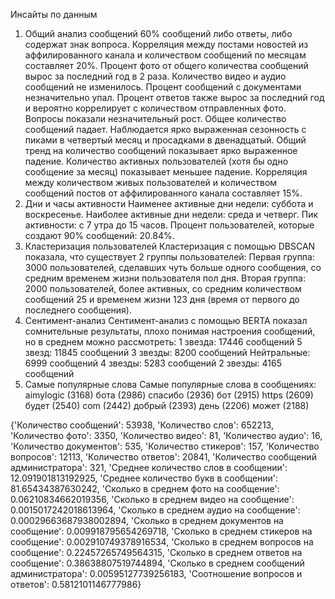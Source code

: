 Инсайты по данным
1. Общий анализ сообщений
   60% сообщений либо ответы, либо содержат знак вопроса.
   Корреляция между постами новостей из аффилированного канала и количеством сообщений по месяцам составляет 20%.
   Процент фото от общего количества сообщений вырос за последний год в 2 раза.
   Количество видео и аудио сообщений не изменилось.
   Процент сообщений с документами незначительно упал.
   Процент ответов также вырос за последний год и вероятно коррелирует с количеством отправленных фото.
   Вопросы показали незначительный рост.
   Общее количество сообщений падает.
   Наблюдается ярко выраженная сезонность с пиками в четвертый месяц и просадками в двенадцатый.
   Общий тренд на количество сообщений показывает ярко выраженное падение.
   Количество активных пользователей (хотя бы одно сообщение за месяц) показывает меньшее падение.
   Корреляция между количеством живых пользователей и количеством сообщений постов от аффилированного канала составляет 15%.
2. Дни и часы активности
   Наименее активные дни недели: суббота и воскресенье.
   Наиболее активные дни недели: среда и четверг.
   Пик активности: с 7 утра до 15 часов.
   Процент пользователей, которые создают 90% сообщений: 20.84%.
3. Кластеризация пользователей
   Кластеризация с помощью DBSCAN показала, что существует 2 группы пользователей:
   Первая группа: 3000 пользователей, сделавших чуть больше одного сообщения, со средним временем жизни пользователя пол дня.
   Вторая группа: 2000 пользователей, более активных, со средним количеством сообщений 25 и временем жизни 123 дня (время от первого до последнего сообщения).
4. Сентимент-анализ
   Сентимент-анализ с помощью BERTA показал сомнительные результаты, плохо понимая настроения сообщений, но в среднем можно рассмотреть:
   1 звезда: 17446 сообщений
   5 звезд: 11845 сообщений
   3 звезды: 8200 сообщений
   Нейтральные: 6999 сообщений
   4 звезды: 5283 сообщений
   2 звезды: 4165 сообщений
5. Самые популярные слова
   Самые популярные слова в сообщениях:
   aimylogic (3168)
   бота (2986)
   спасибо (2936)
   бот (2915)
   https (2609)
   будет (2540)
   com (2442)
   добрый (2393)
   день (2206)
   может (2188)


{'Количество сообщений': 53938,
'Количество слов': 652213,
'Количество фото': 3350,
'Количество видео': 81,
'Количество аудио': 16,
'Количество документов': 535,
'Количество стикеров': 157,
'Количество вопросов': 12113,
'Количество ответов': 20841,
'Количество сообщений администратора': 321,
'Среднее количество слов в сообщении': 12.091901813192925,
'Среднее количество букв в сообщении': 81.65434387630242,
'Сколько в среднем фото на сообщение': 0.06210834662019356,
'Сколько в среднем видео на сообщение': 0.0015017242018613964,
'Сколько в среднем аудио на сообщение': 0.00029663687938002894,
'Сколько в среднем документов на сообщение': 0.009918795654269718,
'Сколько в среднем стикеров на сообщение': 0.002910749378916534,
'Сколько в среднем вопросов на сообщение': 0.22457265749564315,
'Сколько в среднем ответов на сообщение': 0.38638807519744894,
'Сколько в среднем сообщений  администратора': 0.00595127739256183,
'Соотношение вопросов и ответов': 0.5812101146777986}